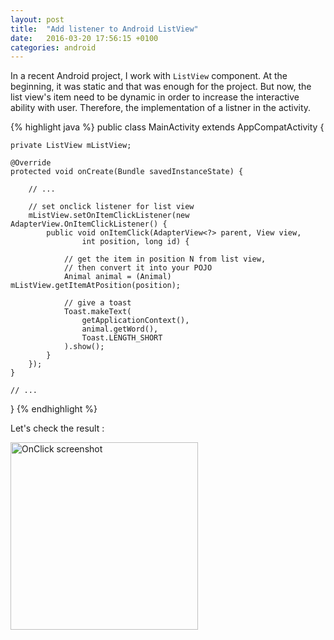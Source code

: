 ```yaml
---
layout: post
title:  "Add listener to Android ListView"
date:   2016-03-20 17:56:15 +0100
categories: android
---
```


In a recent Android project, I work with `ListView` component. At the beginning,
it was static and that was enough for the project. But now, the list view's item
need to be dynamic in order to increase the interactive ability with user.
Therefore, the implementation of a listner in the activity.

{% highlight java %}
public class MainActivity extends AppCompatActivity {

    private ListView mListView;

    @Override
    protected void onCreate(Bundle savedInstanceState) {

        // ...

        // set onclick listener for list view
        mListView.setOnItemClickListener(new AdapterView.OnItemClickListener() {
            public void onItemClick(AdapterView<?> parent, View view, 
                    int position, long id) {

                // get the item in position N from list view,
                // then convert it into your POJO
                Animal animal = (Animal) mListView.getItemAtPosition(position);

                // give a toast
                Toast.makeText(
                    getApplicationContext(),
                    animal.getWord(),
                    Toast.LENGTH_SHORT
                ).show();
            }
        });
    }

    // ...
}
{% endhighlight %}

Let's check the result :

<img src="{{ site.url }}/assets/20160320-165100-screenshot.png" width="300" alt="OnClick screenshot"/>
